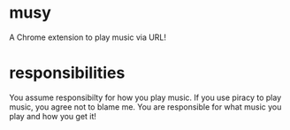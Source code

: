 # musy
A Chrome extension to play music via URL!
# responsibilities
You assume responsibilty for how you play music. If you use piracy to play music, you agree not to blame me. You are responsible for what music you play and how you get it!
